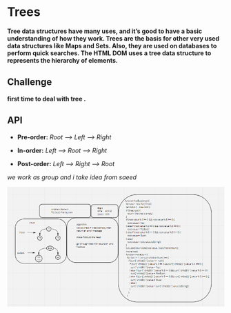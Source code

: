 # Trees

**Tree data structures have many uses, and it’s good to have a basic understanding of how they work. Trees are the basis for other very used data structures like Maps and Sets. Also, they are used on databases to perform quick searches. The HTML DOM uses a tree data structure to represents the hierarchy of elements.**

## Challenge

**first time  to deal with tree .**




## API


- **Pre-order:** *Root –> Left –> Right*

- **In-order:** *Left –> Root –> Right*

- **Post-order:** *Left –> Right –> Root*

*we work as group and i take idea from saeed*


![code challenge 16](./code18.png)